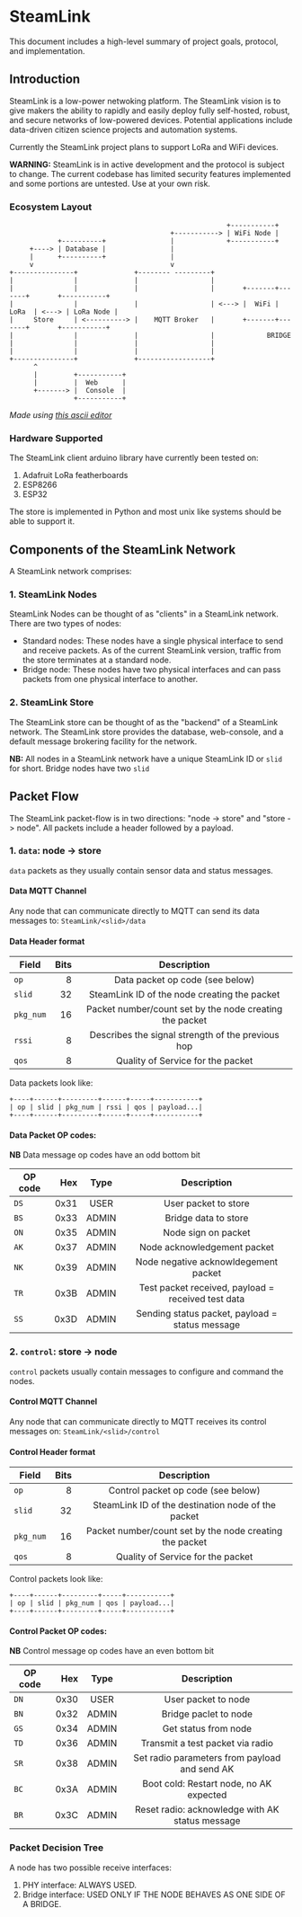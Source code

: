 # SteamLink

This document includes a high-level summary of project goals, protocol, and implementation.

## Introduction

SteamLink is a low-power netwoking platform. The SteamLink vision is to give makers the ability to rapidly and easily deploy fully self-hosted, robust, and secure networks of low-powered devices. Potential applications include data-driven citizen science projects and automation systems.

Currently the SteamLink project plans to support LoRa and WiFi devices.

**WARNING:** SteamLink is in active development and the protocol is subject to change. The current codebase has limited security features implemented and some portions are untested. Use at your own risk.

### Ecosystem Layout

```
                                                      +-----------+
                                        +-----------> | WiFi Node |
            +----------+                |             +-----------+
     +----> | Database |                |
     |      +----------+                |
     v                                  v
+---------------+              +-------- ---------+
|               |              |                  |
|               |              |                  |       +-------+-------+       +-----------+
|               |              |                  | <---> |  WiFi | LoRa  | <---> | LoRa Node |
|     Store     | <----------> |    MQTT Broker   |       +-------+-------+       +-----------+
|               |              |                  |             BRIDGE
|               |              |                  |
|               |              |                  |
+---------------+              +------------------+
      ^
      |         +-----------+
      |         |  Web      |
      +-------> |  Console  |
                +-----------+
```
_Made using [this ascii editor](http://asciiflow.com/)_

### Hardware Supported

The SteamLink client arduino library have currently been tested on:

1. Adafruit LoRa featherboards
2. ESP8266
3. ESP32

The store is implemented in Python and most unix like systems should be able to support it.

## Components of the SteamLink Network

A SteamLink network comprises:

### 1. SteamLink Nodes

SteamLink Nodes can be thought of as "clients" in a SteamLink network. There are two types of nodes:
- Standard nodes: These nodes have a single physical interface to send and receive packets. As of the current SteamLink version, traffic from the store terminates at a standard node.
- Bridge node: These nodes have two physical interfaces and can pass packets from one physical interface to another. 

### 2. SteamLink Store

The SteamLink store can be thought of as the "backend" of a SteamLink network. The SteamLink store provides the database, web-console, and a default message brokering facility for the network.

**NB:** All nodes in a SteamLink network have a unique SteamLink ID or `slid` for short. Bridge nodes have two `slid`  

## Packet Flow

The SteamLink packet-flow is in two directions: "node -> store" and "store -> node". All packets include a header followed by a payload.

### 1. `data`: node -> store 

`data` packets as they usually contain sensor data and status messages.

#### Data MQTT Channel
Any node that can communicate directly to MQTT can send its data messages to: `SteamLink/<slid>/data`

#### Data Header format

| Field         | Bits   |  Description                                                |
| ------------- |-------:| :----------------------------------------------------------:|
| `op`          |       8| Data packet op code (see below)                             |
| `slid`        |      32| SteamLink ID of the node creating the packet                |
| `pkg_num`     |      16| Packet number/count set by the node creating the packet     |
| `rssi`        |       8| Describes the signal strength of the previous hop           |
| `qos`         |       8| Quality of Service for the packet                           |

Data packets look like:
```
+----+------+---------+------+-----+-----------+
| op | slid | pkg_num | rssi | qos | payload...|
+----+------+---------+------+-----+-----------+
```
#### Data Packet OP codes:

**NB** Data message op codes have an odd bottom bit

| OP code         | Hex  | Type   |  Description                                                |
| ------------- |-------:|:------:| :----------------------------------------------------------:|
| `DS`          |    0x31| USER   | User packet to store                                        |
| `BS`          |    0x33| ADMIN  | Bridge data to store                                        |
| `ON`          |    0x35| ADMIN  | Node sign on packet                                         |
| `AK`          |    0x37| ADMIN  | Node acknowledgement packet                                 |
| `NK`          |    0x39| ADMIN  | Node negative acknowldegement packet                        |
| `TR`          |    0x3B| ADMIN  | Test packet received, payload = received test data          |
| `SS`          |    0x3D| ADMIN  | Sending status packet, payload = status message             |

### 2. `control`: store -> node

`control` packets usually contain messages to configure and command the nodes.

#### Control MQTT Channel
Any node that can communicate directly to MQTT receives its control messages on: `SteamLink/<slid>/control`

#### Control Header format

| Field         | Bits   |  Description                                                |
| ------------- |-------:| :----------------------------------------------------------:|
| `op`          |       8| Control packet op code (see below)                          |
| `slid`        |      32| SteamLink ID of the destination node of the packet          |
| `pkg_num`     |      16| Packet number/count set by the node creating the packet     |
| `qos`         |       8| Quality of Service for the packet                           |

Control packets look like:
```
+----+------+---------+-----+-----------+
| op | slid | pkg_num | qos | payload...|
+----+------+---------+-----+-----------+
```
#### Control Packet OP codes:

**NB** Control message op codes have an even bottom bit

| OP code         | Hex  | Type   |  Description                                                |
| ------------- |-------:|:------:| :----------------------------------------------------------:|
| `DN`          |    0x30| USER   | User packet to node                                         |
| `BN`          |    0x32| ADMIN  | Bridge paclet to node                                       |
| `GS`          |    0x34| ADMIN  | Get status from node                                        |
| `TD`          |    0x36| ADMIN  | Transmit a test packet via radio                            |
| `SR`          |    0x38| ADMIN  | Set radio parameters from payload and send AK               |
| `BC`          |    0x3A| ADMIN  | Boot cold: Restart node, no AK expected                     |
| `BR`          |    0x3C| ADMIN  | Reset radio: acknowledge with AK status message             |


### Packet Decision Tree

A node has two possible receive interfaces: 

1. PHY interface: ALWAYS USED.
2. Bridge interface: USED ONLY IF THE NODE BEHAVES AS ONE SIDE OF A BRIDGE.



